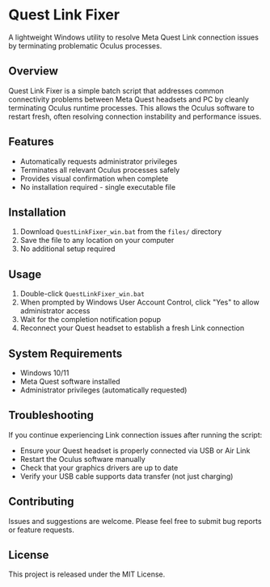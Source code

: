 # Quest Link Fixer

A lightweight Windows utility to resolve Meta Quest Link connection issues by terminating problematic Oculus processes.

## Overview

Quest Link Fixer is a simple batch script that addresses common connectivity problems between Meta Quest headsets and PC by cleanly terminating Oculus runtime processes. This allows the Oculus software to restart fresh, often resolving connection instability and performance issues.

## Features

- Automatically requests administrator privileges
- Terminates all relevant Oculus processes safely
- Provides visual confirmation when complete
- No installation required - single executable file

## Installation

1. Download `QuestLinkFixer_win.bat` from the `files/` directory
2. Save the file to any location on your computer
3. No additional setup required

## Usage

1. Double-click `QuestLinkFixer_win.bat`
2. When prompted by Windows User Account Control, click "Yes" to allow administrator access
3. Wait for the completion notification popup
4. Reconnect your Quest headset to establish a fresh Link connection

## System Requirements

- Windows 10/11
- Meta Quest software installed
- Administrator privileges (automatically requested)

## Troubleshooting

If you continue experiencing Link connection issues after running the script:

- Ensure your Quest headset is properly connected via USB or Air Link
- Restart the Oculus software manually
- Check that your graphics drivers are up to date
- Verify your USB cable supports data transfer (not just charging)

## Contributing

Issues and suggestions are welcome. Please feel free to submit bug reports or feature requests.

## License

This project is released under the MIT License.
